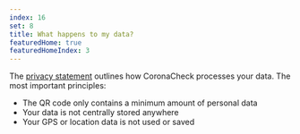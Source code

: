 ```yaml
---
index: 16
set: 8
title: What happens to my data?
featuredHome: true
featuredHomeIndex: 3
---
```

The [privacy statement](www.coronacheck.nl/en/privacy) outlines how CoronaCheck processes your data. The most important principles:

- The QR code only contains a minimum amount of personal data
- Your data is not centrally stored anywhere
- Your GPS or location data is not used or saved
